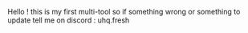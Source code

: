 Hello !
this is my first multi-tool so if something wrong or something to update tell me on discord : uhq.fresh
